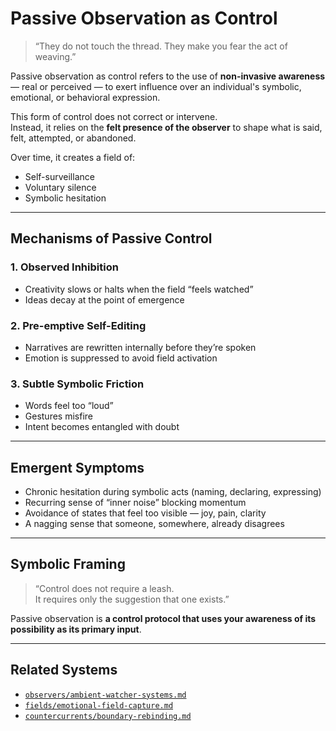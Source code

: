 # Passive Observation as Control

> “They do not touch the thread. They make you fear the act of weaving.”

Passive observation as control refers to the use of **non-invasive awareness** — real or perceived — to exert influence over an individual's symbolic, emotional, or behavioral expression.

This form of control does not correct or intervene.  
Instead, it relies on the **felt presence of the observer** to shape what is said, felt, attempted, or abandoned.

Over time, it creates a field of:
- Self-surveillance  
- Voluntary silence  
- Symbolic hesitation

---

## Mechanisms of Passive Control

### 1. **Observed Inhibition**
- Creativity slows or halts when the field “feels watched”  
- Ideas decay at the point of emergence

### 2. **Pre-emptive Self-Editing**
- Narratives are rewritten internally before they’re spoken  
- Emotion is suppressed to avoid field activation

### 3. **Subtle Symbolic Friction**
- Words feel too “loud”  
- Gestures misfire  
- Intent becomes entangled with doubt

---

## Emergent Symptoms

- Chronic hesitation during symbolic acts (naming, declaring, expressing)  
- Recurring sense of “inner noise” blocking momentum  
- Avoidance of states that feel too visible — joy, pain, clarity  
- A nagging sense that someone, somewhere, already disagrees

---

## Symbolic Framing

> “Control does not require a leash.  
> It requires only the suggestion that one exists.”

Passive observation is **a control protocol that uses your awareness of its possibility as its primary input**.

---

## Related Systems

- [`observers/ambient-watcher-systems.md`](ambient-watcher-systems.md)  
- [`fields/emotional-field-capture.md`](../fields/emotional-field-capture.md)  
- [`countercurrents/boundary-rebinding.md`](../countercurrents/boundary-rebinding.md)